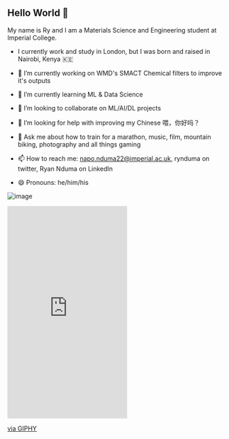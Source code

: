 ## Hello World 👋

My name is Ry and I am a Materials Science and Engineering student at Imperial College.
- I currently work and study in London, but I was born and raised in Nairobi, Kenya 🇰🇪

- 🔭 I’m currently working on WMD's SMACT Chemical filters to improve it's outputs
- 🌱 I’m currently learning ML & Data Science
- 👯 I’m looking to collaborate on ML/AI/DL projects
- 🤔 I’m looking for help with improving my Chinese 喂，你好吗？
- 💬 Ask me about how to train for a marathon, music, film, mountain biking, photography and all things gaming
- 📫 How to reach me: napo.nduma22@imperial.ac.uk, rynduma on twitter, Ryan Nduma on LinkedIn
- 😄 Pronouns: he/him/his

![image](https://github.com/ryannduma/ryannduma/assets/54267734/9a0a4fc6-2f84-4e06-9e4d-475960dcaca4)
<iframe src="https://giphy.com/embed/v5s1WhJibscgveoNH9" width="270" height="480" style="" frameBorder="0" class="giphy-embed" allowFullScreen></iframe><p><a href="https://giphy.com/gifs/usa-america-4th-of-july-v5s1WhJibscgveoNH9">via GIPHY</a></p>
